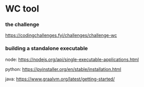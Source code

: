# WC tool

### the challenge 

https://codingchallenges.fyi/challenges/challenge-wc

### building a standalone executable

node: https://nodejs.org/api/single-executable-applications.html

python: https://pyinstaller.org/en/stable/installation.html

java: https://www.graalvm.org/latest/getting-started/